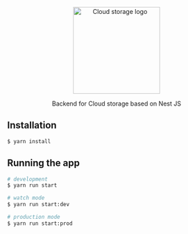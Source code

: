 <p align="center">
  <img src="https://i.imgur.com/L12iWsn.png" width="200" alt="Cloud storage logo" />
</p>

  <p align="center">Backend for Cloud storage based on Nest JS</p>

## Installation

```bash
$ yarn install
```

## Running the app

```bash
# development
$ yarn run start

# watch mode
$ yarn run start:dev

# production mode
$ yarn run start:prod
```

